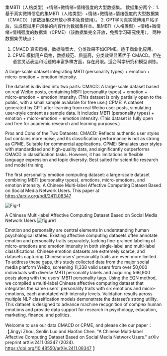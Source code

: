 集MBTI（人格类型）+情绪+微情绪+情绪强度的大型数据集。
数据集分两个：1. 基于真实微博信息的集MBTI（人格类型）+情绪+微情绪+情绪强度的大型数据集（CMACD）（该数据集仅开放小样本免费使用）。
2. GPT学习真实微博用户帖子后，生成模拟用户风格的内容作为数据集样本。集MBTI（人格类型）+情绪+微情绪+情绪强度的数据集（CPME）（该数据集完全开放，免费学习研究使用）。
两种数据集优缺点：
1. CMACD 真实风格，数据噪音大，分类效果不如CPME。适于商业化应用。
2. CPME 模拟用户风格，数据规范、质量高，分类效果显著优于 CMACD。但在语言灵活表达和话题的丰富多样方面，存在局限。适合科学研究和模型训练。

A large-scale dataset integrating MBTI (personality types) + emotion + micro-emotion + emotion intensity.

The dataset is divided into two parts:
CMACD: A large-scale dataset based on real Weibo posts, containing MBTI (personality types) + emotion + micro-emotion + emotion intensity. (This dataset is only partially open to the public, with a small sample available for free use.)
CPME: A dataset generated by GPT after learning from real Weibo user posts, simulating user-style content as sample data. It includes MBTI (personality types) + emotion + micro-emotion + emotion intensity. (This dataset is fully open and free for academic research and learning purposes.)

Pros and Cons of the Two Datasets:
CMACD: Reflects authentic user styles but contains more noise, and its classification performance is not as strong as CPME. Suitable for commercial applications.
CPME: Simulates user styles with standardized and high-quality data, and significantly outperforms CMACD in classification tasks. However, it has limitations in flexible language expression and topic diversity. Best suited for scientific research and model training.

The first personality emotion computing dataset: a large-scale dataset combining MBTI (personality types), emotions, micro-emotions, and emotion intensity.
A Chinese Multi-label Affective Computing Dataset Based on Social Media Network Users.
This paper at https://arxiv.org/pdf/2411.08347


![Fig-1](https://github.com/user-attachments/assets/125dc94e-4ee0-4867-aaed-8f06e48e4617)

A Chinese Multi-label Affective Computing Dataset Based on Social Media Network Users
![figure1](https://github.com/user-attachments/assets/8c747260-635e-4f8c-aad1-78b49bc5e5d7)

Emotion and personality are central elements in understanding human psychological states. 
Existing affective computing datasets often annotate emotion and personality traits separately, lacking fine-grained labeling of micro-emotions
and emotion intensity in both single-label and multi-label classifications.
Chinese emotion datasets are extremely scarce, and datasets capturing Chinese users’ personality traits are even more limited. 
To address these gaps, this study collected data from the major social media platform Weibo, 
screening 11,338 valid users from over 50,000 individuals with diverse MBTI personality labels and acquiring 566,900 posts along with the users’ MBTI personality tags.
Using the EQN method, we compiled a multi-label Chinese affective computing dataset that integrates the same users' personality traits with six emotions and micro-emotions, 
each annotated with intensity levels. Validation results across multiple NLP classification models demonstrate the dataset’s strong utility.
This dataset is designed to advance machine recognition of complex human emotions and provide data support for research in psychology, education, marketing, finance, and politics.



Welcome to use our data CMACD or CPME, and please cite our paper：
【Jingyi Zhou, Senlin Luo and Haofan Chen. "A Chinese Multi-label Affective Computing Dataset Based on Social Media Network Users." arXiv preprint 	arXiv:2411.08347 (2024).
https://doi.org/10.48550/arXiv.2411.08347
】






